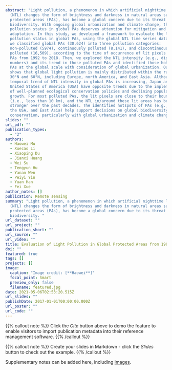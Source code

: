 ```yaml
---
abstract: "Light pollution, a phenomenon in which artificial nighttime light
  (NTL) changes the form of brightness and darkness in natural areas such as
  protected areas (PAs), has become a global concern due to its threat to global
  biodiversity. With ongoing global urbanization and climate change, the light
  pollution status in global PAs deserves attention for mitigation and
  adaptation. In this study, we developed a framework to evaluate the light
  pollution status in global PAs, using the global NTL time series data. First,
  we classified global PAs (30,624) into three pollution categories:
  non-polluted (5974), continuously polluted (8,141), and discontinuously
  polluted (16,509), according to the time of occurrence of lit pixels in/around
  PAs from 1992 to 2018. Then, we explored the NTL intensity (e.g., digital
  numbers) and its trend in those polluted PAs and identified those hotspots of
  PAs at the global scale with consideration of global urbanization. Our study
  shows that global light pollution is mainly distributed within the range of
  30°N and 60°N, including Europe, north America, and East Asia. Although the
  temporal trend of NTL intensity in global PAs is increasing, Japan and the
  United States of America (USA) have opposite trends due to the implementation
  of well-planned ecological conservation policies and declining population
  growth. For most polluted PAs, the lit pixels are close to their boundaries
  (i.e., less than 10 km), and the NTL in/around these lit areas has become
  stronger over the past decades. The identified hotspots of PAs (e.g., Europe,
  the USA, and East Asia) help support decisions on global biodiversity
  conservation, particularly with global urbanization and climate change."
slides: ""
url_pdf: ""
publication_types:
  - "2"
authors:
  - Haowei Mu
  - Xuecao Li
  - Xiaoping Du
  - Jianxi Huang
  - Wei Su
  - Tengyun Hu
  - Yanan Wen
  - Peiyi Yin
  - Yuan Han
  - Fei Xue
author_notes: []
publication: Remote sensing
summary: "Light pollution, a phenomenon in which artificial nighttime light
  (NTL) changes the form of brightness and darkness in natural areas such as
  protected areas (PAs), has become a global concern due to its threat to global
  biodiversity. "
url_dataset: ""
url_project: ""
publication_short: ""
url_source: ""
url_video: ""
title: Evaluation of Light Pollution in Global Protected Areas from 1992 to 2018
doi: ""
featured: true
tags: []
projects: []
image:
  caption: "Image credit: [**Haowei**]"
  focal_point: Smart
  preview_only: false
  filename: featured.jpg
date: 2021-05-06T02:53:20.515Z
url_slides: ""
publishDate: 2017-01-01T00:00:00.000Z
url_poster: ""
url_code: ""
---
```

{{% callout note %}}
Click the *Cite* button above to demo the feature to enable visitors to import publication metadata into their reference management software.
{{% /callout %}}

{{% callout note %}}
Create your slides in Markdown - click the *Slides* button to check out the example.
{{% /callout %}}

Supplementary notes can be added here, including [images](https://wowchemy.com/docs/writing-markdown-latex/).